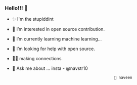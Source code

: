 ### Hello!!! 👋
- ✨ I'm the stupiddint
- 👯 I’m interested in open source contribution.
- 🌱 I’m currently learning machine learning...
- 🤔 I’m looking for help with open source.
- 👨‍💻 making connections
- 💬 Ask me about ... insta - @navstr10

                                                   🤝 naveen
<!--
**stupiddint/stupiddint** is a ✨ _special_ ✨ repository because its `README.md` (this file) appears on your GitHub profile.

Here are some ideas to get you started:

- 🔭 I’m currently working on ...
- 🌱 I’m currently learning ...
- 👯 I’m looking to collaborate on ...
- 🤔 I’m looking for help with ...
- 💬 Ask me about ...
- 📫 How to reach me: ...
- 😄 Pronouns: ...
- ⚡ Fun fact: ...
-->
